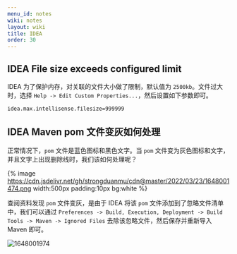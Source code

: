 ```yaml
---
menu_id: notes
wiki: notes
layout: wiki
title: IDEA
order: 30
---
```


## IDEA File size exceeds configured limit

IDEA 为了保护内存，对关联的文件大小做了限制，默认值为 `2500kb`。文件过大时，选择 `Help -> Edit Custom Properties...`，然后设置如下参数即可。

```properties
idea.max.intellisense.filesize=999999
```

## IDEA Maven pom 文件变灰如何处理

正常情况下，`pom` 文件是蓝色图标和黑色文字。当 `pom` 文件变为灰色图标和文字，并且文字上出现删除线时，我们该如何处理呢？

{% image https://cdn.jsdelivr.net/gh/strongduanmu/cdn@master/2022/03/23/1648001474.png width:500px padding:10px bg:white %}

查阅资料发现 `pom` 文件变灰，是由于 IDEA 将该 `pom` 文件添加到了忽略文件清单中，我们可以通过 `Preferences -> Build, Execution, Deployment -> Build Tools -> Maven -> Ignored Files` 去除该忽略文件，然后保存并重新导入 Maven 即可。

![1648001974](https://cdn.jsdelivr.net/gh/strongduanmu/cdn@master/2022/03/23/1648001974.png)

